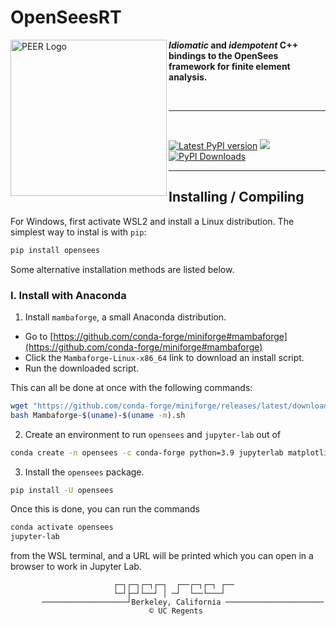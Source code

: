 # OpenSeesRT

<img align="left" src="https://raw.githubusercontent.com/BRACE2/OpenSeesRT/master/docs/figures/peer-black-300.png" width="250px" alt="PEER Logo">

***Idiomatic* and *idempotent* C++ bindings to the OpenSees framework for finite element analysis.**


<br>

--------------------------------------------------------------------

<br>

<div style="align:center">

<!--
[![Latest conda-forge version](https://img.shields.io/conda/vn/conda-forge/opensees?logo=conda-forge&style=for-the-badge)](https://anaconda.org/conda-forge/opensees)
-->

<!-- [![PyPI Downloads][pypi-v-image]][pypi-v-link] -->

[![Latest PyPI version](https://img.shields.io/pypi/v/opensees?logo=pypi&style=for-the-badge)](https://pypi.python.org/pypi/opensees)
[![](https://img.shields.io/conda/v/opensees/opensees?color=%23660505&style=for-the-badge)](https://anaconda.org/opensees/opensees)
[![PyPI Downloads](https://img.shields.io/pypi/dm/opensees?style=for-the-badge)](https://pypi.org/project/opensees)

</div>

--------------------------------------------------------------------

<!--

This library provides direct bindings to the [`libg3`](https://github.com/claudioperez/libg3)
OpenSees *runtime*.  This is a new C++ framework for the core OpenSees classes that eliminates
reliance on static global pointers.

-->



## Installing / Compiling

For Windows, first activate WSL2 and install a Linux distribution.
The simplest way to instal is with `pip`:

```bash
pip install opensees
```

Some alternative installation methods are listed below.

### I. Install with Anaconda

<!--
1. Install `mambaforge`
2. `mamba install -c opensees opensees`

### II. Editable (developer) install

Use this method to compile new C++ components (elements, materials, etc.).

1. Install `mambaforge`
2. `pip install -e .`
3. To recompile : `python setup.py build_ext`

-->

1. Install `mambaforge`, a small Anaconda distribution.
  - Go to [https://github.com/conda-forge/miniforge#mambaforge](https://github.com/conda-forge/miniforge#mambaforge)
  - Click the `Mambaforge-Linux-x86_64` link to download an install script.
  - Run the downloaded script.

  This can all be done at once with the following commands:

  ```bash
  wget "https://github.com/conda-forge/miniforge/releases/latest/download/Mambaforge-$(uname)-$(uname -m).sh"
  bash Mambaforge-$(uname)-$(uname -m).sh
  ```

2. Create an environment to run `opensees` and `jupyter-lab` out of
  
  ```bash
  conda create -n opensees -c conda-forge python=3.9 jupyterlab matplotlib numpy scipy pyyaml

  ```

3. Install the `opensees` package.

  ```bash
  pip install -U opensees
  ```

Once this is done, you can run the commands

```bash
conda activate opensees
jupyter-lab
```

from the WSL terminal, and a URL will be printed which you can open in a browser to work in
Jupyter Lab.


<!--

### III. Distribution build

Pre-requisites:

-  Install `conda-build`
-  Clone
    ```
    git clone --recurse-submodules https://github.com/BRACE2/OpenSeesRT
    ```

Steps for `opensees`:
1. `conda-build -c conda-forge etc/conda/ --python 3.7`
2. `anaconda upload <path>`

Steps for `opensees-intel`
1. `conda-build -c intel etc/conda-intel/ --python 3.7`
2. `anaconda upload <path>`

### IV. Python-only build

```
python setup.py [install|develop] --skip-cmake
```

## Build Environment

```shell
  conda create -c conda-forge -n skbuild python==3.8 cmake'>=3.18'  \
    scikit-build pybind11 setuptools
```

-->



<!-- 
  - Install Jupyterlab

    ```bash
    mamba create -n jupyter jupyterlab 
    mamba activate opensees
    python -m ipykernel install --user --name opensees --display-name "Python (opensees)"
    ```
-->




                           ┌─┐┌─┐┌─┐┌─┐  ┌──┌─┐┌─┐ ┌──
                           └─┘├─┘└──┘ │ ─┘  └──└───┘
           ───────────────────┘Berkeley, California ──────────────────────
                                   © UC Regents



<!-- Badge links -->

[pypi-d-image]: https://img.shields.io/pypi/dm/opensees.svg
[license-badge]: https://img.shields.io/pypi/l/opensees.svg
[pypi-d-link]: https://pypi.org/project/opensees
[pypi-v-image]: https://img.shields.io/pypi/v/opensees.svg
[pypi-v-link]: https://pypi.org/project/opensees

